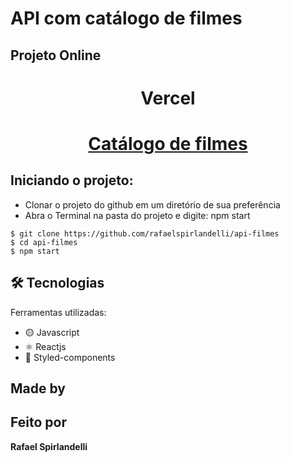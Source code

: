 # API com catálogo de filmes

## Projeto Online

<span align="center">
    <h1>Vercel</h1> 

<h1> 
<a href="https://api-filmes-psi.vercel.app/"> Catálogo de filmes</a>
</h1> 

</span>

## Iniciando o projeto:

- Clonar o projeto do github em um diretório de sua preferência
- Abra o Terminal na pasta do projeto e digite: npm start

```
$ git clone https://github.com/rafaelspirlandelli/api-filmes
$ cd api-filmes
$ npm start

```

## 🛠 Tecnologias

Ferramentas utilizadas:

- 🟡 Javascript
- ⚛️ Reactjs
- 💅 Styled-components


## Made by
## Feito por

**Rafael Spirlandelli**